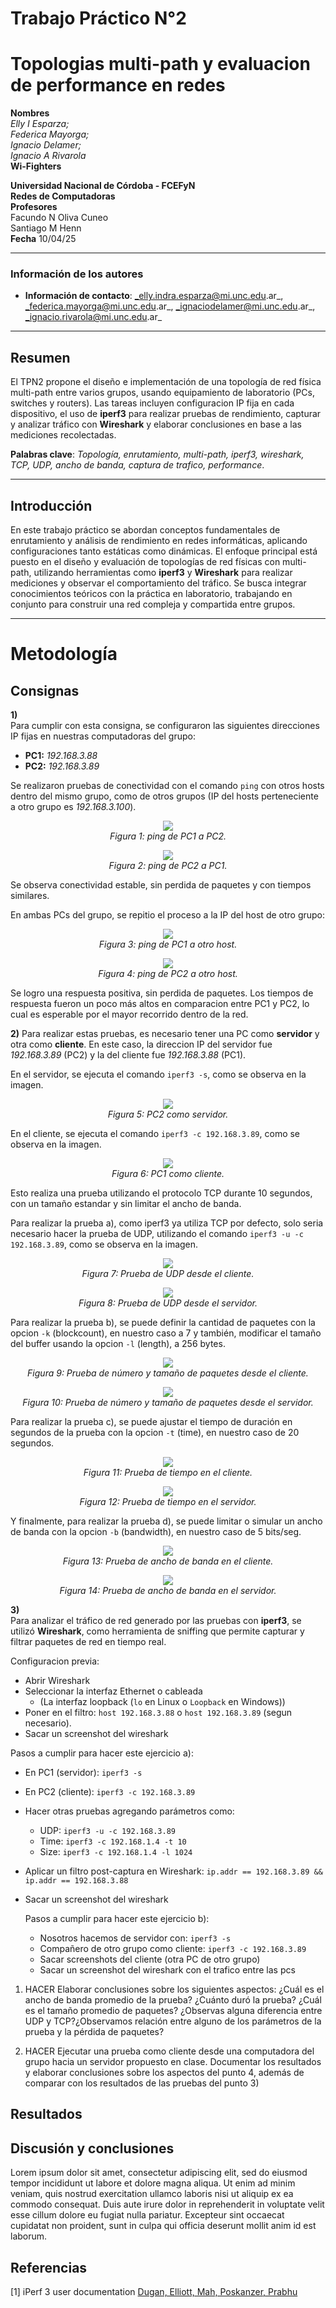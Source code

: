 # Trabajo Práctico N°2
# Topologias multi-path y evaluacion de performance en redes

**Nombres**  
_Elly I Esparza;_  
_Federica Mayorga;_  
_Ignacio Delamer;_  
_Ignacio A Rivarola_  
**Wi-Fighters**

**Universidad Nacional de Córdoba - FCEFyN**  
**Redes de Computadoras**  
**Profesores**  
Facundo N Oliva Cuneo  
Santiago M Henn  
**Fecha**
10/04/25  

---

### Información de los autores
 
- **Información de contacto**: _elly.indra.esparza@mi.unc.edu.ar_,  _federica.mayorga@mi.unc.edu.ar_,  _ignaciodelamer@mi.unc.edu.ar_,  _ignacio.rivarola@mi.unc.edu.ar_  

---

## Resumen
El TPN2 propone el diseño e implementación de una topología de red física multi-path entre varios grupos, usando equipamiento de laboratorio (PCs, switches y routers). Las tareas incluyen configuracion IP fija en cada dispositivo, el uso de **iperf3** para realizar pruebas de rendimiento, capturar y analizar tráfico con **Wireshark** y elaborar conclusiones en base a las mediciones recolectadas.  

**Palabras clave**: _Topología, enrutamiento, multi-path, iperf3, wireshark, TCP, UDP, ancho de banda, captura de trafico, performance_.

---

## Introducción
En este trabajo práctico se abordan conceptos fundamentales de enrutamiento y análisis de rendimiento en redes informáticas, aplicando configuraciones tanto estáticas como dinámicas. El enfoque principal está puesto en el diseño y evaluación de topologías de red físicas con multi-path, utilizando herramientas como **iperf3** y **Wireshark** para realizar mediciones y observar el comportamiento del tráfico. Se busca integrar conocimientos teóricos con la práctica en laboratorio, trabajando en conjunto para construir una red compleja y compartida entre grupos.

---

# Metodología

## Consignas

**1)**  
   Para cumplir con esta consigna, se configuraron las siguientes direcciones IP fijas en nuestras computadoras del grupo:
   - **PC1:** _192.168.3.88_
   - **PC2:** _192.168.3.89_  
  
  Se realizaron pruebas de conectividad con el comando `ping` con otros hosts dentro del mismo grupo, como de otros grupos (IP del hosts perteneciente a otro grupo es _192.168.3.100_).

  <p align="center">
    <img src="./img/TPN2_ping_PC1_a_PC2.jpg"><br>
    <em>Figura 1: ping de PC1 a PC2.</em>
  </p>

  <p align="center">
    <img src="./img/TPN2_ping_PC2_a_PC1.jpg"><br>
    <em>Figura 2: ping de PC2 a PC1.</em>
  </p>

  Se observa conectividad estable, sin perdida de paquetes y con tiempos similares.  

  En ambas PCs del grupo, se repitio el proceso a la IP del host de otro grupo:

  <p align="center">
    <img src="./img/TPN2_ping_PC1_a_Feli.jpg"><br>
    <em>Figura 3: ping de PC1 a otro host.</em>
  </p>

  <p align="center">
    <img src="./img/TPN2_ping_PC2_a_Feli.jpg"><br>
    <em>Figura 4: ping de PC2 a otro host.</em>
  </p>

  Se logro una respuesta positiva, sin perdida de paquetes. Los tiempos de respuesta fueron un poco más altos en comparacion entre PC1 y PC2, lo cual es esperable por el mayor recorrido dentro de la red.


**2)**
  Para realizar estas pruebas, es necesario tener una PC como **servidor** y otra como **cliente**. En este caso, la direccion IP del servidor fue _192.168.3.89_ (PC2) y la del cliente fue _192.168.3.88_ (PC1).

  En el servidor, se ejecuta el comando ``iperf3 -s``, como se observa en la imagen.
    
  <p align="center">
    <img src="./img/TPN2_iperf_srv.jpg"><br>
    <em>Figura 5: PC2 como servidor.</em>
  </p>

  En el cliente, se ejecuta el comando ``iperf3 -c 192.168.3.89``, como se observa en la imagen.

  <p align="center">
    <img src="./img/TPN2_iperf_client.jpg"><br>
    <em>Figura 6: PC1 como cliente.</em>
  </p>

  Esto realiza una prueba utilizando el protocolo TCP durante 10 segundos, con un tamaño estandar y sin limitar el ancho de banda.

  Para realizar la prueba a), como iperf3 ya utiliza TCP por defecto, solo seria necesario hacer la prueba de UDP, utilizando el comando ``iperf3 -u -c 192.168.3.89``, como se observa en la imagen.

  <p align="center">
    <img src="./img/TPN2_iperf_client_test2_UDP.jpg"><br>
    <em>Figura 7: Prueba de UDP desde el cliente.</em>
  </p>

  <p align="center">
    <img src="./img/TPN2_iperf_srv_test2_UDP.jpg"><br>
    <em>Figura 8: Prueba de UDP desde el servidor.</em>
  </p>

  Para realizar la prueba b), se puede definir la cantidad de paquetes con la opcion ``-k`` (blockcount), en nuestro caso a 7 y también, modificar el tamaño del buffer usando la opcion ``-l`` (length), a 256 bytes.

  <p align="center">
    <img src="./img/TPN2_iperf_client_test1_size.jpg"><br>
    <em>Figura 9: Prueba de número y tamaño de paquetes desde el cliente.</em>
  </p>

  <p align="center">
    <img src="./img/TPN2_iperf_srv_test1_size.jpg"><br>
    <em>Figura 10: Prueba de número y tamaño de paquetes desde el servidor.</em>
  </p>

  Para realizar la prueba c), se puede ajustar el tiempo de duración en segundos de la prueba con la opcion ``-t`` (time), en nuestro caso de 20 segundos.

  <p align="center">
    <img src="./img/TPN2_iperf_client_test4_time.jpg"><br>
    <em>Figura 11: Prueba de tiempo en el cliente.</em>
  </p>

  <p align="center">
    <img src="./img/TPN2_iperf_srv_test4_time.jpg"><br>
    <em>Figura 12: Prueba de tiempo en el servidor.</em>
  </p>

  Y finalmente, para realizar la prueba d), se puede limitar o simular un ancho de banda con la opcion ``-b`` (bandwidth), en nuestro caso de 5 bits/seg.

  <p align="center">
    <img src="./img/TPN2_iperf_client_test3_anchodebanda.jpg"><br>
    <em>Figura 13: Prueba de ancho de banda en el cliente.</em>
  </p>

  <p align="center">
    <img src="./img/TPN2_iperf_srv_test3_anchodebanda.jpg"><br>
    <em>Figura 14: Prueba de ancho de banda en el servidor.</em>
  </p>


**3)**  
  Para analizar el tráfico de red generado por las pruebas con **iperf3**, se utilizó **Wireshark**, como herramienta de sniffing que permite capturar y filtrar paquetes de red en tiempo real. 

  Configuracion previa:
  - Abrir Wireshark
  - Seleccionar la interfaz Ethernet o cableada
    - (La interfaz loopback (``lo`` en Linux o ``Loopback`` en Windows))
  - Poner en el filtro: ``host 192.168.3.88`` o ``host 192.168.3.89`` (segun necesario).
  - Sacar un screenshot del wireshark
  
  Pasos a cumplir para hacer este ejercicio a):
  - En PC1 (servidor): ``iperf3 -s``
  - En PC2 (cliente): ``iperf3 -c 192.168.3.89``
  - Hacer otras pruebas agregando parámetros como:
    - UDP: ``iperf3 -u -c 192.168.3.89``
    - Time: ``iperf3 -c 192.168.1.4 -t 10``
    - Size: ``iperf3 -c 192.168.1.4 -l 1024``
  - Aplicar un filtro post-captura en Wireshark: ``ip.addr == 192.168.3.89 && ip.addr == 192.168.3.88``
  - Sacar un screenshot del wireshark

    Pasos a cumplir para hacer este ejercicio b):
    - Nosotros hacemos de servidor con: ``iperf3 -s``
    - Compañero de otro grupo como cliente: ``iperf3 -c 192.168.3.89``
    - Sacar screenshots del cliente (otra PC de otro grupo)
    - Sacar un screenshot del wireshark con el trafico entre las pcs


1) HACER Elaborar conclusiones sobre los siguientes aspectos:
¿Cuál es el ancho de banda promedio de la prueba? ¿Cuánto duró la prueba? ¿Cuál es el tamaño promedio de paquetes? ¿Observas alguna diferencia entre UDP y TCP?¿Observamos relación entre alguno de los parámetros de la prueba y la pérdida de paquetes?

1) HACER Ejecutar una prueba como cliente desde una computadora del grupo hacia un servidor propuesto en clase.
Documentar los resultados y elaborar conclusiones sobre los aspectos del punto 4, además de comparar
con los resultados de las pruebas del punto 3)

## Resultados

## Discusión y conclusiones

Lorem ipsum dolor sit amet, consectetur adipiscing elit, sed do eiusmod tempor incididunt ut labore et dolore magna aliqua. Ut enim ad minim veniam, quis nostrud exercitation ullamco laboris nisi ut aliquip ex ea commodo consequat. Duis aute irure dolor in reprehenderit in voluptate velit esse cillum dolore eu fugiat nulla pariatur. Excepteur sint occaecat cupidatat non proident, sunt in culpa qui officia deserunt mollit anim id est laborum.

## Referencias

[1] iPerf 3 user documentation [Dugan, Elliott, Mah, Poskanzer, Prabhu]([link](https://iperf.fr/iperf-doc.php))
